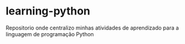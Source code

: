 # learning-python
Repositorio onde centralizo minhas atividades de aprendizado para a linguagem de programação Python
